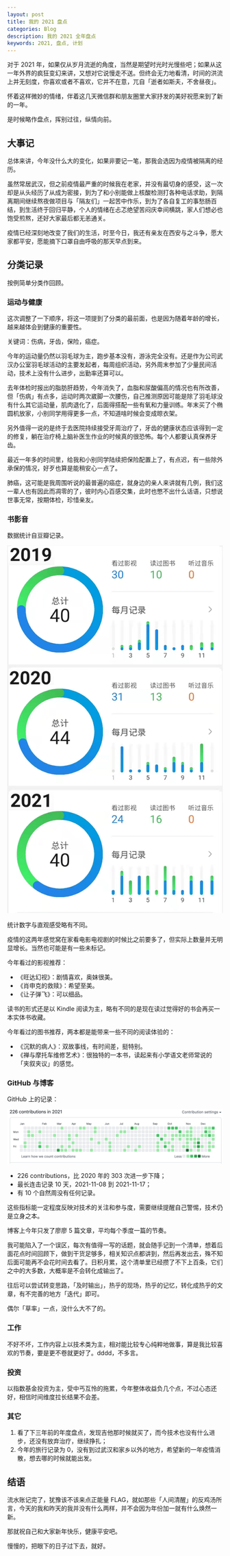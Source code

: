 ```yaml
---
layout: post
title: 我的 2021 盘点
categories: Blog
description: 我的 2021 全年盘点
keywords: 2021, 盘点, 计划
---
```


对于 2021 年，如果仅从岁月流逝的角度，当然是期望时光时光慢些吧；如果从这一年外界的疯狂变幻来讲，又想对它说慢走不送。但终会无力地看清，时间的洪流上并无刻度，你喜欢或者不喜欢，它并不在意，兀自「逝者如斯夫，不舍昼夜」。

怀着这样微妙的情绪，伴着这几天微信群和朋友圈里大家抒发的美好祝愿来到了新的一年。

是时候略作盘点，挥别过往，纵情向前。

## 大事记

总体来讲，今年没什么大的变化，如果非要记一笔，那我会选因为疫情被隔离的经历。

虽然常居武汉，但之前疫情最严重的时候我在老家，并没有最切身的感受，这一次却是从头经历了从成为密接，到为了和小别能做上核酸检测打各种电话求助，到隔离期间继续熬夜做项目与「隔友们」一起苦中作乐，到为了各自复工的事愁肠百结，到生活终于回归平静，个人的情绪在忐忑绝望苦闷庆幸间横跳，家人们想必也饱受煎熬，还好大家最后都无恙通关。

疫情已经深刻地改变了我们的生活，时至今日，我还有亲友在西安与之斗争，愿大家都平安，愿能摘下口罩自由呼吸的那天早点到来。

## 分类记录

按例简单分类作回顾。

### 运动与健康

这次调整了一下顺序，将这一项提到了分类的最前面，也是因为随着年龄的增长，越来越体会到健康的重要性。

关键词：伤病，牙齿，保险，癌症。

今年的运动量仍然以羽毛球为主，跑步基本没有，游泳完全没有。还是作为公司武汉办公室羽毛球活动的主要发起者，每周组织活动，另外周末参加了少量民间活动，技术上没有什么进步，出勤率还算可以。

去年体检时报出的脂肪肝趋势，今年消失了，血脂和尿酸偏高的情况也有所改善，但「伤病」有点多，运动时两次崴脚一次腰伤，自己推测原因可能是除了羽毛球没有什么其它运动量，肌肉退化了，后面得搭配一些有氧和力量训练。年末买了个椭圆机放家，小别同学用得更多一点，不知道啥时候会变成晾衣架。

另外值得一说的是终于去医院持续接受牙周治疗了，牙齿的健康状态应该得到一定的修复，躺在治疗椅上脑补医生作业的时候真的很恐怖。每个人都要认真保养牙齿。

最近一年多的时间里，给我和小别同学陆续把保险配置上了，有点迟，有一些除外承保的情况，好歹也算是能稍安心一点了。

肺癌，这可能是我周围听说的最普遍的癌症，就身边的亲人来讲就有几例，我们这一辈人也有因此而凋零的了，彼时内心百感交集，此时也憋不出什么话语，只想说世事无常，按期体检，珍惜亲友。

### 书影音

数据统计自豆瓣记录。

![](/images/blog/2021-douban.png)

统计数字与直观感受略有不同。

疫情的这两年感觉窝在家看电影电视剧的时候比之前要多了，但实际上数量并无明显增长。当然也可能是有一些未标记。

今年看过的影视推荐：

- 《旺达幻视》：剧情喜欢，奥妹很美。
- 《肖申克的救赎》：希望至美。
- 《让子弹飞》：可以细品。

读书的形式还是以 Kindle 阅读为主，略有不同的是现在读过觉得好的书会再买一本实体书收藏。

今年看过的图书推荐，两本都是能带来一些不同的阅读体验的：

- 《沉默的病人》：双故事线，有时间差，挺特别。
- 《禅与摩托车维修艺术》：很独特的一本书，读起来有小学语文老师常说的「夹叙夹议」的感觉。

### GitHub 与博客

GitHub 上的记录：

![](/images/blog/2021-github.png)

- 226 contributions，比 2020 年的 303 次进一步下降；
- 最长连击记录 10 天，2021-11-08 到 2021-11-17；
- 有 10 个自然周没有任何记录。

这些指标能一定程度反映对技术的关注和参与度，需要继续提醒自己警惕，技术仍是立身之本。

博客上今年只发了廖廖 5 篇文章，平均每个季度一篇的节奏。

我可能陷入了一个误区，每次有值得一写的话题，就会随手记到一个清单，想着后面花点时间回顾下，做到干货足够多，相关知识点都讲到，然后再发出去，殊不知后面可能再不会花时间去看了。日积月累，这个清单里已经攒了不下上百条，它们之中的大多数，大概率是不会转化成输出了。

往后可以尝试转变思路，「及时输出」，热乎的现场，热乎的记忆，转化成热乎的文章，有不完善的地方「迭代」即可。

偶尔「草率」一点，没什么大不了的。

### 工作

不好不坏，工作内容上以技术类为主，相对能比较专心纯粹地做事，算是我比较喜欢的节奏，要是更不卷就更好了。dddd，不多言。

### 投资

以指数基金投资为主，受中丐互怜的拖累，今年整体收益负几个点，不过心态还好，相信时间维度拉长结果不会差。

### 其它

1. 看了下三年前的年度盘点，发现吉他那时候就买了，而今技术也没有什么进步，还没有放弃治疗，继续挣扎；
2. 今年的旅行记录为 0，没有到过武汉和家乡以外的地方，希望新的一年疫情消散，想去哪的时候就能出发。

## 结语

流水账记完了，犹豫该不该来点正能量 FLAG，就如那些「人间清醒」的反鸡汤所言，今天的我和昨天的我并没有什么两样，并不会因为年份加一就有什么焕然一新。

那就祝自己和大家新年快乐，健康平安吧。

慢慢的，把眼下的日子过下去，就好。